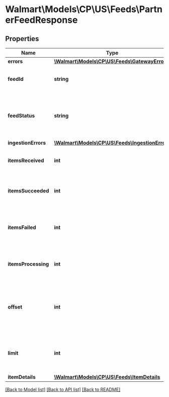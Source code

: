 # Walmart\Models\CP\US\Feeds\PartnerFeedResponse

## Properties

Name | Type | Description | Notes
------------ | ------------- | ------------- | -------------
**errors** | [**\Walmart\Models\CP\US\Feeds\GatewayError[]**](GatewayError.md) |  | [optional]
**feedId** | **string** | A unique ID used for tracking the Feed File | [optional]
**feedStatus** | **string** | Can be one of the following: RECEIVED, INPROGRESS, PROCESSED, or ERROR | [optional]
**ingestionErrors** | [**\Walmart\Models\CP\US\Feeds\IngestionErrors**](IngestionErrors.md) |  | [optional]
**itemsReceived** | **int** | The number of items received in the feed | [optional]
**itemsSucceeded** | **int** | The number of items in the feed that processed successfully | [optional]
**itemsFailed** | **int** | The number of items in the feed that failed due to a data or system error | [optional]
**itemsProcessing** | **int** | The number of items in the feed that are still processing | [optional]
**offset** | **int** | The object response to the starting number, where 0 is the first entity available for request | [optional]
**limit** | **int** | The number of items returned. Cannot be greater than 1000. | [optional]
**itemDetails** | [**\Walmart\Models\CP\US\Feeds\ItemDetails**](ItemDetails.md) |  | [optional]


[[Back to Model list]](./) [[Back to API list]](../../../../../README.md#supported-apis) [[Back to README]](../../../../../README.md)
